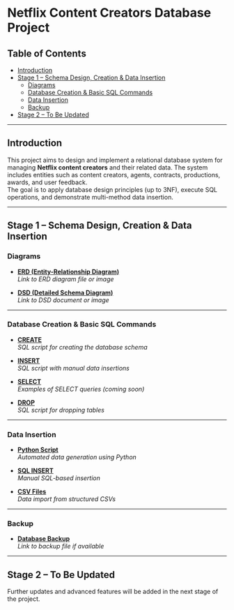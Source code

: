 # Netflix Content Creators Database Project

## Table of Contents
- [Introduction](#introduction)
- [Stage 1 – Schema Design, Creation & Data Insertion](#stage-1--schema-design-creation--data-insertion)  
  - [Diagrams](#diagrams)
  - [Database Creation & Basic SQL Commands](#database-creation--basic-sql-commands)
  - [Data Insertion](#data-insertion)
  - [Backup](#backup)
- [Stage 2 – To Be Updated](#stage-2--to-be-updated)

---

## Introduction
This project aims to design and implement a relational database system for managing **Netflix content creators** and their related data. The system includes entities such as content creators, agents, contracts, productions, awards, and user feedback.  
The goal is to apply database design principles (up to 3NF), execute SQL operations, and demonstrate multi-method data insertion.

---

## Stage 1 – Schema Design, Creation & Data Insertion

### Diagrams

- **[ERD (Entity-Relationship Diagram)](https://github.com/Amielditshi/DBProject_9793_3513/blob/main/Stage1/Diagrams/ERD_Diagram.png)**  
  _Link to ERD diagram file or image_

- **[DSD (Detailed Schema Diagram)](https://github.com/Amielditshi/DBProject_9793_3513/blob/main/Stage1/Diagrams/DSD_Diagram.png)**  
  _Link to DSD document or image_

---

### Database Creation & Basic SQL Commands

- **[CREATE](https://github.com/Amielditshi/DBProject_9793_3513/blob/main/Stage1/SQL_Programming/CreateTable)**  
  _SQL script for creating the database schema_

- **[INSERT](https://github.com/Amielditshi/DBProject_9793_3513/blob/main/Stage1/SQL_Programming/InsertTable)**  
  _SQL script with manual data insertions_

- **[SELECT](https://github.com/Amielditshi/DBProject_9793_3513/blob/main/Stage1/SQL_Programming/SelectTable)**  
  _Examples of SELECT queries (coming soon)_

- **[DROP](https://github.com/Amielditshi/DBProject_9793_3513/blob/main/Stage1/SQL_Programming/DropTable)**  
  _SQL script for dropping tables_

---

### Data Insertion

- **[Python Script](#Stage1/seed_data/Python._Programming)**  
  _Automated data generation using Python_

- **[SQL INSERT](#Stage1/seed_data/SQL_Script)**  
  _Manual SQL-based insertion_

- **[CSV Files](#Stage1/seed_data/Mock_Data)**  
  _Data import from structured CSVs_

---

### Backup

- **[Database Backup](#)**  
  _Link to backup file if available_

---

## Stage 2 – To Be Updated
Further updates and advanced features will be added in the next stage of the project.

